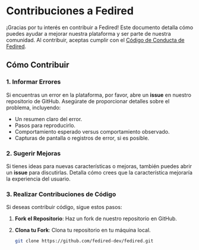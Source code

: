 # Contribuciones a Fedired

¡Gracias por tu interés en contribuir a Fedired! Este documento detalla cómo puedes ayudar a mejorar nuestra plataforma y ser parte de nuestra comunidad. Al contribuir, aceptas cumplir con el [Código de Conducta de Fedired](CODE_OF_CONDUCT.md).

## Cómo Contribuir

### 1. Informar Errores

Si encuentras un error en la plataforma, por favor, abre un **issue** en nuestro repositorio de GitHub. Asegúrate de proporcionar detalles sobre el problema, incluyendo:

- Un resumen claro del error.
- Pasos para reproducirlo.
- Comportamiento esperado versus comportamiento observado.
- Capturas de pantalla o registros de error, si es posible.

### 2. Sugerir Mejoras

Si tienes ideas para nuevas características o mejoras, también puedes abrir un **issue** para discutirlas. Detalla cómo crees que la característica mejoraría la experiencia del usuario.

### 3. Realizar Contribuciones de Código

Si deseas contribuir código, sigue estos pasos:

1. **Fork el Repositorio**: Haz un fork de nuestro repositorio en GitHub.
   
2. **Clona tu Fork**: Clona tu repositorio en tu máquina local.

   ```bash
   git clone https://github.com/fedired-dev/fedired.git
